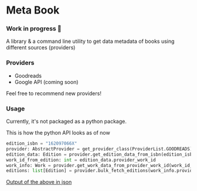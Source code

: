 # Meta Book
### Work in progress 🚧

A library & a command line utility to get data metadata
of books using different sources (providers)

### Providers

- Goodreads
- Google API (coming soon)

Feel free to recommend new providers!

### Usage

Currently, it's not packaged as a python package.

This is how the python API looks as of now

```python
edition_isbn = "162097066X"
provider: AbstractProvider = get_provider_class(ProviderList.GOODREADS)
edition_data: Edition = provider.get_edition_data_from_isbn(edition_isbn)
work_id_from_edition: int = edition_data.provider_work_id
work_info: Work = provider.get_work_data_from_provider_work_id(work_id_from_edition)
editions: list[Edition] = provider.bulk_fetch_editions(work_info.provider_edition_ids)
```

[Output of the above in json]()